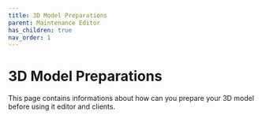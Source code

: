```yaml
---
title: 3D Model Preparations
parent: Maintenance Editor
has_children: true
nav_order: 1
---
```


# **3D Model Preparations**
This page contains informations about how can you prepare your 3D model before using it editor and clients.
